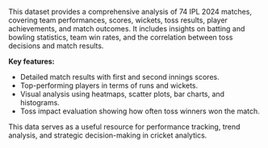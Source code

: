 This dataset provides a comprehensive analysis of 74 IPL 2024 matches, covering team performances, scores, wickets, toss results, player achievements, and match outcomes. It includes insights on batting and bowling statistics, team win rates, and the correlation between toss decisions and match results.

**Key features:**
- Detailed match results with first and second innings scores.
- Top-performing players in terms of runs and wickets.
- Visual analysis using heatmaps, scatter plots, bar charts, and histograms.
- Toss impact evaluation showing how often toss winners won the match.
  
This data serves as a useful resource for performance tracking, trend analysis, and strategic decision-making in cricket analytics.
